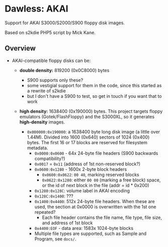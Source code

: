 # Dawless: AKAI

Support for AKAI S3000/S2000/S900 floppy disk images.

Based on s2kdie PHP5 script by Mick Kane.

## Overview

* AKAI-compatible floppy disks can be:

  * **double density:** 819200 (0x0C8000) bytes
    * S900 supports only these?
    * some vestigial support for them in the code, since this started as a rewrite of s2kdie
    * but I don't have a S900 to test, so get in touch if you want that to work

  * **high density:** 1638400 (0x190000) bytes. This project targets floppy emulators
    (Gotek/FlashFloppy) and the S3000XL, so it generates **high-density** images.
    * `0x000000:0x190000`: a 1638400 byte long disk image (a little over 1.44M).
      Divided into 1600 (0x640) sectors of 1024 (0x400) bytes. The first 16 or 17 blocks
      are reserved for filesystem metadata.
      * `0x0000:0x0600` - 64x 24-byte file headers (S900 backwards compatibility?)
      * `0x0017` = `0x11` (address of 1st non-reserved block?)
      * `0x0600:0x1280` - 1600x 2-byte block headers
        * `0x0600:0x0622`: `00 40`, marking reserved blocks
        * `0x0622:0x1280`: either `00 00` (marking a free block) space,
          or the id of next block in the file (addr = id * 0x200)
      * `0x1280:0x128C`: volume label in AKAI encoding
      * `0x128C:0x1400`: ???
      * `0x1400:0x4400`: 512x 24-byte file headers. When these are used,
        the section at 0x0000 is overwritten with the 1st one repeated?
        * Each file header contains the file name, file type, file size,
          and address of 1st block
      * `0x4400:EOF` - data area: 1583x 1024-byte blocks
      * Multiple file types are supported, such as Sample and Program, see `docs/`.

